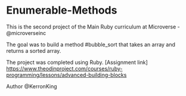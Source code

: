 # Enumerable-Methods

This is the second project of the Main Ruby curriculum at Microverse - @microverseinc

The goal was to build a method #bubble_sort that takes an array and returns a sorted array.

The project was completed using Ruby. [Assignment link] https://www.theodinproject.com/courses/ruby-programming/lessons/advanced-building-blocks

Author @KerronKing